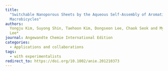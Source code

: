 ```yaml
---
title:
  "Switchable Nanoporous Sheets by the Aqueous Self-Assembly of Aromatic
  Macrobicycles"
authors:
  Yongju Kim, Suyong Shin, Taehoon Kim, Dongseon Lee, Chaok Seok and Myongsoo
  Lee*
journal: Angewandte Chemie International Edition
categories:
  - Applications and collaborations
tags:
  - with experimentalists
redirect_to: https://doi.org/10.1002/anie.201210373
---
```

